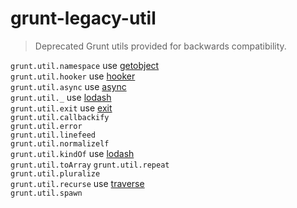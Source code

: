 # grunt-legacy-util
> Deprecated Grunt utils provided for backwards compatibility.

`grunt.util.namespace` use [getobject]  
`grunt.util.hooker` use [hooker]  
`grunt.util.async` use [async]  
`grunt.util._` use [lodash]  
`grunt.util.exit` use [exit]  
`grunt.util.callbackify`  
`grunt.util.error`  
`grunt.util.linefeed`  
`grunt.util.normalizelf`  
`grunt.util.kindOf` use [lodash]  
`grunt.util.toArray`
`grunt.util.repeat`  
`grunt.util.pluralize`  
`grunt.util.recurse` use [traverse]  
`grunt.util.spawn`  


[getobject]: https://www.npmjs.org/package/getobject
[hooker]: https://www.npmjs.org/package/hooker
[async]: https://www.npmjs.org/package/async
[lodash]: https://www.npmjs.org/package/lodash
[exit]: https://www.npmjs.org/package/exit
[traverse]: https://www.npmjs.org/package/lodash
